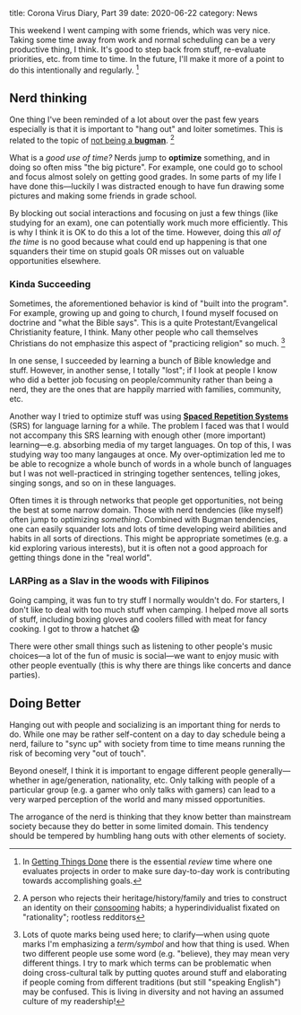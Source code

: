 title: Corona Virus Diary, Part 39
date: 2020-06-22
category: News

This weekend I went camping with some friends, which was very nice.
Taking some time away from work and normal scheduling can be a very
productive thing, I think. It's good to step back from stuff,
re-evaluate priorities, etc. from time to time. In the future, I'll
make it more of a point to do this intentionally and regularly. [^1]

Nerd thinking
-------------

One thing I've been reminded of a lot about over the past few years
especially is that it is important to "hang out" and loiter sometimes.
This is related to the topic of [not being a
**bugman**](https://www.youtube.com/watch?v=vdRJMuOFO88). [^2]

What is a *good use of time?* Nerds jump to **optimize** something,
and in doing so often miss "the big picture". For example, one could
go to school and focus almost solely on getting good grades. In some
parts of my life I have done this&mdash;luckily I was distracted
enough to have fun drawing some pictures and making some friends in
grade school.

By blocking out social interactions and focusing on just a few things
(like studying for an exam), one can potentially work much more
efficiently. This is why I think it is OK to do this a lot of the
time. However, doing this *all of the time* is no good because what
could end up happening is that one squanders their time on stupid
goals OR misses out on valuable opportunities elsewhere.

### Kinda Succeeding

Sometimes, the aforementioned behavior is kind of "built into the program".
For example, growing up and going to church, I found myself focused on
doctrine and "what the Bible says". This is a quite
Protestant/Evangelical Christianity feature, I think. Many other
people who call themselves Christians do not emphasize this aspect of
"practicing religion" so much. [^3]

In one sense, I succeeded by learning a bunch of Bible knowledge and
stuff. However, in another sense, I totally "lost"; if I look at
people I know who did a better job focusing on people/community rather
than being a nerd, they are the ones that are happily married with
families, community, etc.

Another way I tried to optimize stuff was using [**Spaced Repetition
Systems**](https://en.wikipedia.org/wiki/Spaced_repetition) (SRS) for
language larning for a while. The problem I faced was that I would not
accompany this SRS learning with enough other (more important)
learning&mdash;e.g. absorbing media of my target languages. On top of
this, I was studying way too many langauges at once. My
over-optimization led me to be able to recognize a whole bunch of
words in a whole bunch of languages but I was not well-practiced in
stringing together sentences, telling jokes, singing songs, and so on
in these languages.

Often times it is through networks that people get opportunities, not
being the best at some narrow domain. Those with nerd tendencies (like
myself) often jump to optimizing *something*. Combined with Bugman
tendencies, one can easily squander lots and lots of time developing
weird abilities and habits in all sorts of directions. This might be
appropriate sometimes (e.g. a kid exploring various interests), but it
is often not a good approach for getting things done in the "real world".

### LARPing as a Slav in the woods with Filipinos

Going camping, it was fun to try stuff I normally wouldn't do. For
starters, I don't like to deal with too much stuff when camping. I
helped move all sorts of stuff, including boxing gloves and coolers
filled with meat for fancy cooking. I got to throw a hatchet 😱

There were other small things such as listening to other people's
music choices&mdash;a lot of the fun of music is social&mdash;we want
to enjoy music with other people eventually (this is why there are
things like concerts and dance parties).

Doing Better
------------

Hanging out with people and socializing is an important thing for
nerds to do. While one may be rather self-content on a day to day
schedule being a nerd, failure to "sync up" with society from time to
time means running the risk of becoming very "out of touch".

Beyond oneself, I think it is important to engage different people
generally&mdash;whether in age/generation, nationality, etc. Only
talking with people of a particular group (e.g. a gamer who only talks
with gamers) can lead to a very warped perception of the world and
many missed opportunities.

The arrogance of the nerd is thinking that they know better than
mainstream society because they do better in some limited domain.
This tendency should be tempered by humbling hang outs with other
elements of society.


[^1]: In [Getting Things
    Done](https://en.wikipedia.org/wiki/Getting_Things_Done) there is
    the essential *review* time where one evaluates projects in order
    to make sure day-to-day work is contributing towards accomplishing
    goals.
[^2]: A person who rejects their heritage/history/family and tries to
    construct an identity on their
    [consooming](https://knowyourmeme.com/memes/consume-product-consoomer)
    habits; a hyperindividualist fixated on "rationality"; rootless redditors
[^3]: Lots of quote marks being used here; to clarify&mdash;when using
    quote marks I'm emphasizing a *term/symbol* and how that thing is
    used. When two different people use some word (e.g. "believe),
    they may mean very different things. I try to mark which terms can
    be problematic when doing cross-cultural talk by putting quotes
    around stuff and elaborating if people coming from different traditions
    (but still "speaking English") may be confused. This is living in
    diversity and not having an assumed culture of my readership!
